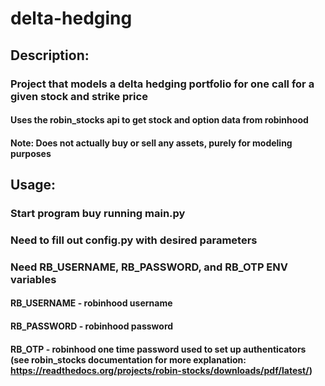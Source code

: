 # delta-hedging

## Description:
### Project that models a delta hedging portfolio for one call for a given stock and strike price
#### Uses the robin_stocks api to get stock and option data from robinhood
#### Note: Does not actually buy or sell any assets, purely for modeling purposes

## Usage:
### Start program buy running main.py
### Need to fill out config.py with desired parameters
### Need RB_USERNAME, RB_PASSWORD, and RB_OTP ENV variables
#### RB_USERNAME - robinhood username
#### RB_PASSWORD - robinhood password
#### RB_OTP - robinhood one time password used to set up authenticators (see robin_stocks documentation for more explanation: https://readthedocs.org/projects/robin-stocks/downloads/pdf/latest/)
